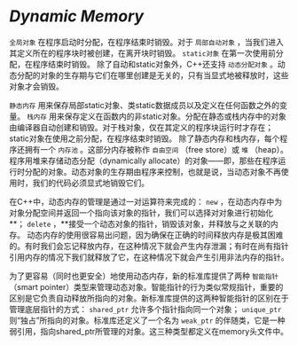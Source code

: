 # ***Dynamic Memory***

`全局对象` 在程序启动时分配，在程序结束时销毁。对于 `局部自动对象` ，当我们进入其定义所在的程序块时被创建，在离开块时销毁。 `static对象` 在第一次使用前分配，在程序结束时销毁。 除了自动和static对象外，C++还支持 `动态分配对象` 。动态分配的对象的生存期与它们在哪里创建是无关的，只有当显式地被释放时，这些对象才会销毁。

`静态内存` 用来保存局部static对象、类static数据成员以及定义在任何函数之外的变量。 `栈内存` 用来保存定义在函数内的非static对象。分配在静态或栈内存中的对象由编译器自动创建和销毁。对于栈对象，仅在其定义的程序块运行时才存在；static对象在使用之前分配，在程序结束时销毁。 除了静态内存和栈内存，每个程序还拥有一个 `内存池` 。这部分内存被称作 `自由空间` （free store）或 `堆` （heap）。程序用堆来存储动态分配（dynamically allocate）的对象——即，那些在程序运行时分配的对象。动态对象的生存期由程序来控制，也就是说，当动态对象不再使用时，我们的代码必须显式地销毁它们。

在C++中，动态内存的管理是通过一对运算符来完成的： `new` ，在动态内存中为对象分配空间并返回一个指向该对象的指针，我们可以选择对对象进行初始化**； `delete` ，**接受一个动态对象的指针，销毁该对象，并释放与之关联的内存。 动态内存的使用很容易出问题，因为确保在正确的时间释放内存是极其困难的。有时我们会忘记释放内存，在这种情况下就会产生内存泄漏；有时在尚有指针引用内存的情况下我们就释放了它，在这种情况下就会产生引用非法内存的指针。

为了更容易（同时也更安全）地使用动态内存，新的标准库提供了两种 `智能指针` （smart pointer）类型来管理动态对象。智能指针的行为类似常规指针，重要的区别是它负责自动释放所指向的对象。新标准库提供的这两种智能指针的区别在于管理底层指针的方式： `shared_ptr` 允许多个指针指向同一个对象； `unique_ptr` 则“独占”所指向的对象。标准库还定义了一个名为 `weak_ptr` 的伴随类，它是一种弱引用，指向shared_ptr所管理的对象。这三种类型都定义在memory头文件中。

